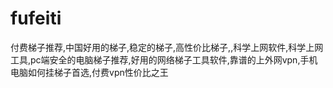 # fufeiti
付费梯子推荐,中国好用的梯子,稳定的梯子,高性价比梯子,,科学上网软件,科学上网工具,pc端安全的电脑梯子推荐,好用的网络梯子工具软件,靠谱的上外网vpn,手机电脑如何挂梯子首选,付费vpn性价比之王
